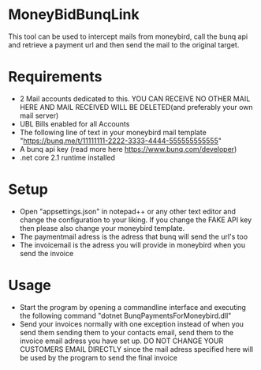 # MoneyBidBunqLink
This tool can be used to intercept mails from moneybird, call the bunq api and retrieve a payment url and then send the mail to the original target.

# Requirements
 - 2 Mail accounts dedicated to this. YOU CAN RECEIVE NO OTHER MAIL HERE AND MAIL RECEIVED WILL BE DELETED(and preferably your own mail server)
 - UBL Bills enabled for all Accounts
 - The following line of text in your moneybird mail template "https://bunq.me/t/11111111-2222-3333-4444-555555555555" 
 - A bunq api key (read more here https://www.bunq.com/developer)
 - .net core 2.1 runtime installed
 
# Setup
 - Open "appsettings.json" in notepad++ or any other text editor and change the configuration to your liking. If you change the FAKE API key then please also change your moneybird template.
 - The paymentmail adress is the adress that bunq will send the url's too
 - The invoicemail is the adress you will provide in moneybird when you send the invoice
 
 # Usage
 - Start the program by opening a commandline interface and executing the following command "dotnet BunqPaymentsForMoneybird.dll"
 - Send your invoices normally with one exception instead of when you send them sending them to your contacts email, send them to the invoice email adress you have set up. DO NOT CHANGE YOUR CUSTOMERS EMAIL DIRECTLY since the mail adress specified here will be used by the program to send the final invoice

